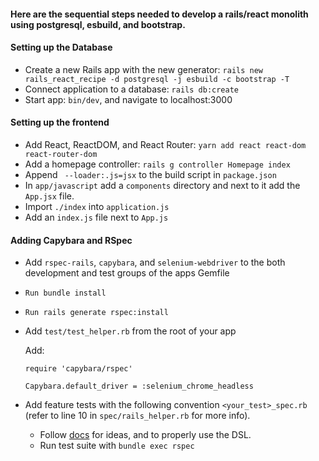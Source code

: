 #### Here are the sequential steps needed to develop a rails/react monolith using postgresql, esbuild, and bootstrap.

#### Setting up the Database

- Create a new Rails app with the new generator: `rails new rails_react_recipe -d postgresql -j esbuild -c bootstrap -T`
- Connect application to a database: `rails db:create`
- Start app: `bin/dev`, and navigate to localhost:3000

#### Setting up the frontend

- Add React, ReactDOM, and React Router: `yarn add react react-dom react-router-dom`
- Add a homepage controller: `rails g controller Homepage index`
- Append ` --loader:.js=jsx` to the build script in `package.json`
- In `app/javascript` add a `components` directory and next to it add the `App.jsx` file.
- Import `./index` into `application.js`
- Add an `index.js` file next to `App.js`

#### Adding Capybara and RSpec

- Add `rspec-rails`, `capybara`, and `selenium-webdriver` to the both development and test groups of the apps Gemfile
- `Run bundle install`
- `Run rails generate rspec:install`
- Add `test/test_helper.rb` from the root of your app

  Add:
    ```
    require 'capybara/rspec'
    
    Capybara.default_driver = :selenium_chrome_headless
  ```
- Add feature tests with the following convention `<your_test>_spec.rb` (refer to line 10 in `spec/rails_helper.rb` for more info).
  - Follow [docs](https://github.com/teamcapybara/capybara#the-dsl:~:text=database%20setup%20below.-,The%20DSL,-A%20complete%20reference) for ideas, and to properly use the DSL.
  - Run test suite with `bundle exec rspec`